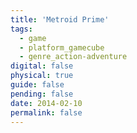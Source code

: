 ```yaml
---
title: 'Metroid Prime'
tags:
  - game
  - platform_gamecube
  - genre_action-adventure
digital: false
physical: true
guide: false
pending: false
date: 2014-02-10
permalink: false
---
```

